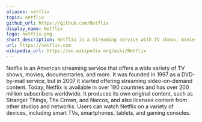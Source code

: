 ```yaml
---
aliases: netflix
topic: netflix
github_url: https://github.com/Netflix
display_name: Netflix
logo: netflix.png
short_description: Netflix is a Streaming service with TV shows, movies, and documentaries.
url: https://netflix.com
wikipedia_url: https://en.wikipedia.org/wiki/Netflix
---
```

Netflix is an American streaming service that offers a wide variety of TV shows, movies, documentaries, and more. It was founded in 1997 as a DVD-by-mail service, but in 2007 it started offering streaming video-on-demand content. Today, Netflix is available in over 190 countries and has over 200 million subscribers worldwide. It produces its own original content, such as Stranger Things, The Crown, and Narcos, and also licenses content from other studios and networks. Users can watch Netflix on a variety of devices, including smart TVs, smartphones, tablets, and gaming consoles.